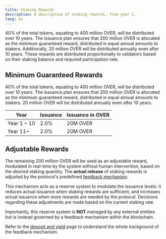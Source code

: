 ```yaml
---
title: Staking Rewards
description: A description of staking rewards, from year 1.
lang: en
---
```


40% of the total tokens, equating to 400 million OVER, will be distributed over 10 years. The issuance plan ensures that 200 million OVER is allocated as the minimum guaranteed reward, distributed in equal annual amounts to stakers. Additionally, 20 million OVER will be distributed annually even after 10 years. These rewards are distributed proportionally to validators based on their staking balance and required participation rate.

## Minimum Guaranteed Rewards

40% of the total tokens, equating to 400 million OVER, will be distributed over 10 years. The issuance plan ensures that 200 million OVER is allocated as the minimum guaranteed reward, distributed in equal annual amounts to stakers. 20 million OVER will be distributed annually even after 10 years.

| Year        | Issuance  | Issuance in OVER |
| ----------- | --------- | ---------------- |
| Year 1 ~ 10 | 2.0%      | 20M OVER         |
| Year 11~    | 2.0%      | 20M OVER         |

## Adjustable Rewards

The remaining 200 million OVER will be used as an adjustable reward, modulated in real-time by the system without human intervention, based on the desired staking quantity. The **actual release** of staking rewards is adjusted by the protocol's predefined [feedback mechanism](feedback.md/#the-feedback-mechanism).

This mechanism acts as a reserve system to modulate the issuance levels: it reduces actual issuance when staking rewards are sufficient, and increases actual issuance when more rewards are needed by the protocol. Decisions regarding these adjustments are made based on the current staking rate.

Importantly, this reserve system is **NOT** managed by any external entities but is instead governed by a feedback mechanism within the blockchain.

Refer to the [deposit and yield](feedback.md) page to understand the whole background of the feedback mechanism.
